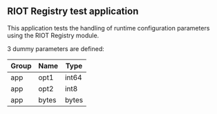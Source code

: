 ## RIOT Registry test application
This application tests the handling of runtime configuration parameters using
the RIOT Registry module.

3 dummy parameters are defined:

| Group | Name | Type |
| ----- | ---- | ---- |
| app | opt1 | int64 |
| app | opt2 | int8 |
| app | bytes | bytes |